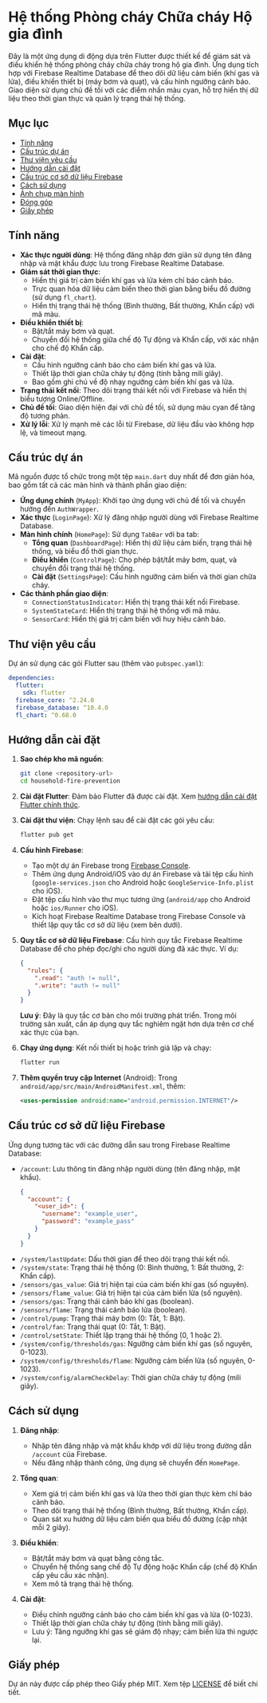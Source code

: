 # Hệ thống Phòng cháy Chữa cháy Hộ gia đình

Đây là một ứng dụng di động dựa trên Flutter được thiết kế để giám sát và điều khiển hệ thống phòng cháy chữa cháy trong hộ gia đình. Ứng dụng tích hợp với Firebase Realtime Database để theo dõi dữ liệu cảm biến (khí gas và lửa), điều khiển thiết bị (máy bơm và quạt), và cấu hình ngưỡng cảnh báo. Giao diện sử dụng chủ đề tối với các điểm nhấn màu cyan, hỗ trợ hiển thị dữ liệu theo thời gian thực và quản lý trạng thái hệ thống.

## Mục lục
- [Tính năng](#tính-năng)
- [Cấu trúc dự án](#cấu-trúc-dự-án)
- [Thư viện yêu cầu](#thư-viện-yêu-cầu)
- [Hướng dẫn cài đặt](#hướng-dẫn-cài-đặt)
- [Cấu trúc cơ sở dữ liệu Firebase](#cấu-trúc-cơ-sở-dữ-liệu-firebase)
- [Cách sử dụng](#cách-sử-dụng)
- [Ảnh chụp màn hình](#ảnh-chụp-màn-hình)
- [Đóng góp](#đóng-góp)
- [Giấy phép](#giấy-phép)

## Tính năng
- **Xác thực người dùng**: Hệ thống đăng nhập đơn giản sử dụng tên đăng nhập và mật khẩu được lưu trong Firebase Realtime Database.
- **Giám sát thời gian thực**:
  - Hiển thị giá trị cảm biến khí gas và lửa kèm chỉ báo cảnh báo.
  - Trực quan hóa dữ liệu cảm biến theo thời gian bằng biểu đồ đường (sử dụng `fl_chart`).
  - Hiển thị trạng thái hệ thống (Bình thường, Bất thường, Khẩn cấp) với mã màu.
- **Điều khiển thiết bị**:
  - Bật/tắt máy bơm và quạt.
  - Chuyển đổi hệ thống giữa chế độ Tự động và Khẩn cấp, với xác nhận cho chế độ Khẩn cấp.
- **Cài đặt**:
  - Cấu hình ngưỡng cảnh báo cho cảm biến khí gas và lửa.
  - Thiết lập thời gian chữa cháy tự động (tính bằng mili giây).
  - Bao gồm ghi chú về độ nhạy ngưỡng cảm biến khí gas và lửa.
- **Trạng thái kết nối**: Theo dõi trạng thái kết nối với Firebase và hiển thị biểu tượng Online/Offline.
- **Chủ đề tối**: Giao diện hiện đại với chủ đề tối, sử dụng màu cyan để tăng độ tương phản.
- **Xử lý lỗi**: Xử lý mạnh mẽ các lỗi từ Firebase, dữ liệu đầu vào không hợp lệ, và timeout mạng.

## Cấu trúc dự án
Mã nguồn được tổ chức trong một tệp `main.dart` duy nhất để đơn giản hóa, bao gồm tất cả các màn hình và thành phần giao diện:

- **Ứng dụng chính** (`MyApp`): Khởi tạo ứng dụng với chủ đề tối và chuyển hướng đến `AuthWrapper`.
- **Xác thực** (`LoginPage`): Xử lý đăng nhập người dùng với Firebase Realtime Database.
- **Màn hình chính** (`HomePage`): Sử dụng `TabBar` với ba tab:
  - **Tổng quan** (`DashboardPage`): Hiển thị dữ liệu cảm biến, trạng thái hệ thống, và biểu đồ thời gian thực.
  - **Điều khiển** (`ControlPage`): Cho phép bật/tắt máy bơm, quạt, và chuyển đổi trạng thái hệ thống.
  - **Cài đặt** (`SettingsPage`): Cấu hình ngưỡng cảm biến và thời gian chữa cháy.
- **Các thành phần giao diện**:
  - `ConnectionStatusIndicator`: Hiển thị trạng thái kết nối Firebase.
  - `SystemStateCard`: Hiển thị trạng thái hệ thống với mã màu.
  - `SensorCard`: Hiển thị giá trị cảm biến với huy hiệu cảnh báo.

## Thư viện yêu cầu
Dự án sử dụng các gói Flutter sau (thêm vào `pubspec.yaml`):
```yaml
dependencies:
  flutter:
    sdk: flutter
  firebase_core: ^2.24.0
  firebase_database: ^10.4.0
  fl_chart: ^0.68.0
```

## Hướng dẫn cài đặt
1. **Sao chép kho mã nguồn**:
   ```bash
   git clone <repository-url>
   cd household-fire-prevention
   ```

2. **Cài đặt Flutter**:
   Đảm bảo Flutter đã được cài đặt. Xem [hướng dẫn cài đặt Flutter chính thức](https://flutter.dev/docs/get-started/install).

3. **Cài đặt thư viện**:
   Chạy lệnh sau để cài đặt các gói yêu cầu:
   ```bash
   flutter pub get
   ```

4. **Cấu hình Firebase**:
   - Tạo một dự án Firebase trong [Firebase Console](https://console.firebase.google.com/).
   - Thêm ứng dụng Android/iOS vào dự án Firebase và tải tệp cấu hình (`google-services.json` cho Android hoặc `GoogleService-Info.plist` cho iOS).
   - Đặt tệp cấu hình vào thư mục tương ứng (`android/app` cho Android hoặc `ios/Runner` cho iOS).
   - Kích hoạt Firebase Realtime Database trong Firebase Console và thiết lập quy tắc cơ sở dữ liệu (xem bên dưới).

5. **Quy tắc cơ sở dữ liệu Firebase**:
   Cấu hình quy tắc Firebase Realtime Database để cho phép đọc/ghi cho người dùng đã xác thực. Ví dụ:
   ```json
   {
     "rules": {
       ".read": "auth != null",
       ".write": "auth != null"
     }
   }
   ```
   **Lưu ý**: Đây là quy tắc cơ bản cho môi trường phát triển. Trong môi trường sản xuất, cần áp dụng quy tắc nghiêm ngặt hơn dựa trên cơ chế xác thực của bạn.

6. **Chạy ứng dụng**:
   Kết nối thiết bị hoặc trình giả lập và chạy:
   ```bash
   flutter run
   ```

7. **Thêm quyền truy cập Internet** (Android):
   Trong `android/app/src/main/AndroidManifest.xml`, thêm:
   ```xml
   <uses-permission android:name="android.permission.INTERNET"/>
   ```

## Cấu trúc cơ sở dữ liệu Firebase
Ứng dụng tương tác với các đường dẫn sau trong Firebase Realtime Database:
- `/account`: Lưu thông tin đăng nhập người dùng (tên đăng nhập, mật khẩu).
  ```json
  {
    "account": {
      "<user_id>": {
        "username": "example_user",
        "password": "example_pass"
      }
    }
  }
  ```
- `/system/lastUpdate`: Dấu thời gian để theo dõi trạng thái kết nối.
- `/system/state`: Trạng thái hệ thống (0: Bình thường, 1: Bất thường, 2: Khẩn cấp).
- `/sensors/gas_value`: Giá trị hiện tại của cảm biến khí gas (số nguyên).
- `/sensors/flame_value`: Giá trị hiện tại của cảm biến lửa (số nguyên).
- `/sensors/gas`: Trạng thái cảnh báo khí gas (boolean).
- `/sensors/flame`: Trạng thái cảnh báo lửa (boolean).
- `/control/pump`: Trạng thái máy bơm (0: Tắt, 1: Bật).
- `/control/fan`: Trạng thái quạt (0: Tắt, 1: Bật).
- `/control/setState`: Thiết lập trạng thái hệ thống (0, 1 hoặc 2).
- `/system/config/thresholds/gas`: Ngưỡng cảm biến khí gas (số nguyên, 0-1023).
- `/system/config/thresholds/flame`: Ngưỡng cảm biến lửa (số nguyên, 0-1023).
- `/system/config/alarmCheckDelay`: Thời gian chữa cháy tự động (mili giây).

## Cách sử dụng
1. **Đăng nhập**:
   - Nhập tên đăng nhập và mật khẩu khớp với dữ liệu trong đường dẫn `/account` của Firebase.
   - Nếu đăng nhập thành công, ứng dụng sẽ chuyển đến `HomePage`.

2. **Tổng quan**:
   - Xem giá trị cảm biến khí gas và lửa theo thời gian thực kèm chỉ báo cảnh báo.
   - Theo dõi trạng thái hệ thống (Bình thường, Bất thường, Khẩn cấp).
   - Quan sát xu hướng dữ liệu cảm biến qua biểu đồ đường (cập nhật mỗi 2 giây).

3. **Điều khiển**:
   - Bật/tắt máy bơm và quạt bằng công tắc.
   - Chuyển hệ thống sang chế độ Tự động hoặc Khẩn cấp (chế độ Khẩn cấp yêu cầu xác nhận).
   - Xem mô tả trạng thái hệ thống.

4. **Cài đặt**:
   - Điều chỉnh ngưỡng cảnh báo cho cảm biến khí gas và lửa (0-1023).
   - Thiết lập thời gian chữa cháy tự động (tính bằng mili giây).
   - Lưu ý: Tăng ngưỡng khí gas sẽ giảm độ nhạy; cảm biến lửa thì ngược lại.

## Giấy phép
Dự án này được cấp phép theo Giấy phép MIT. Xem tệp [LICENSE](LICENSE) để biết chi tiết.